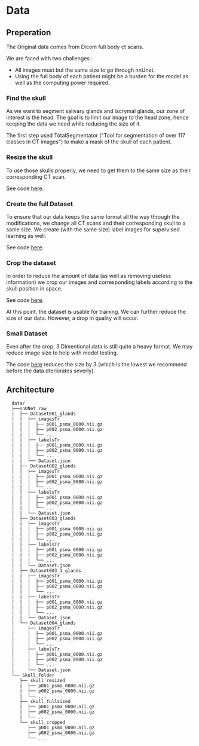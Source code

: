 # Data

## Preperation

The Original data comes from Dicom full body ct scans.

We are faced with two challenges :
- All images must but the same size to go through nnUnet.
- Using the full body of each patient might be a burden for the model as well as the computing power required.

### Find the skull

As we want to segment salivary glands and lacrymal glands, our zone of interest is the head. The goal is to limit our image to the head zone, hence keeping the data we need while reducing the size of it.

The first step used TotalSegmentator ("Tool for segmentation of over 117 classes in CT images") to make a mask of the skull of each patient.

### Resize the skull

To use those skulls properly, we need to get them to the same size as their corresponding CT scan.

See code [here](https://github.com/tbaudier/gland_segmentation_nnunet/blob/main/Data_preparation/resize_skullDataset.py).

### Create the full Dataset

To ensure that our data keeps the same format all the way through the modifications, we change all CT scans and their corresponding skull to a same size. We create (with the same size) label images for supervised learning as well.

See code [here](https://github.com/tbaudier/gland_segmentation_nnunet/blob/main/Data_preparation/createDataset.py).

### Crop the dataset

In order to reduce the amount of data (as well as removing useless information) we crop our images and corresponding labels according to the skull position in space.

See code [here](https://github.com/tbaudier/gland_segmentation_nnunet/blob/main/Data_preparation/croppedDataset.py).

At this point, the dataset is usable for training. We can further reduce the size of our data. However, a drop in quality will occur.

### Small Dataset

Even after the crop, 3 Dimentional data is still quite a heavy format.
We may reduce image size to help with model testing. 

The code [here](https://github.com/tbaudier/gland_segmentation_nnunet/blob/main/Data_preparation/small_Dataset.py) reduces the size by 3 (which is the lowest we recommend before the data dteriorates severly).

## Architecture

```
  data/
  ├──nnUNet_raw
  |  ├── Dataset001_glands
  |  |  ├── imagesTr
  |  |  |  ├── p001_psma_0000.nii.gz
  |  |  |  ├── p002_psma_0000.nii.gz
  |  |  |  └── ...
  |  |  ├── labelsTr
  |  |  |  ├── p001_psma_0000.nii.gz
  |  |  |  ├── p002_psma_0000.nii.gz
  |  |  |  └── ...
  |  |  └── Dataset.json
  |  ├── Dataset002_glands
  |  |  ├── imagesTr
  |  |  |  ├── p001_psma_0000.nii.gz
  |  |  |  ├── p002_psma_0000.nii.gz
  |  |  |  └── ...
  |  |  ├── labelsTr
  |  |  |  ├── p001_psma_0000.nii.gz
  |  |  |  ├── p002_psma_0000.nii.gz
  |  |  |  └── ...
  |  |  └── Dataset.json
  |  ├── Dataset003_glands
  |  |  ├── imagesTr
  |  |  |  ├── p001_psma_0000.nii.gz
  |  |  |  ├── p002_psma_0000.nii.gz
  |  |  |  └── ...
  |  |  ├── labelsTr
  |  |  |  ├── p001_psma_0000.nii.gz
  |  |  |  ├── p002_psma_0000.nii.gz
  |  |  |  └── ...
  |  |  └── Dataset.json
  |  ├── Dataset003_1_glands
  |  |  ├── imagesTr
  |  |  |  ├── p001_psma_0000.nii.gz
  |  |  |  ├── p002_psma_0000.nii.gz
  |  |  |  └── ...
  |  |  ├── labelsTr
  |  |  |  ├── p001_psma_0000.nii.gz
  |  |  |  ├── p002_psma_0000.nii.gz
  |  |  |  └── ...
  |  |  └── Dataset.json
  |  └── Dataset004_glands
  |     ├── imagesTr
  |     |  ├── p001_psma_0000.nii.gz
  |     |  ├── p002_psma_0000.nii.gz
  |     |  └── ...
  |     ├── labelsTr
  |     |  ├── p001_psma_0000.nii.gz
  |     |  ├── p002_psma_0000.nii.gz
  |     |  └── ...
  |     └── Dataset.json
  └── Skull_folder
     ├── skull_resized
     |  ├── p001_psma_0000.nii.gz
     |  ├── p002_psma_0000.nii.gz
     |  └── ...
     ├── skull_fullsized
     |  ├── p001_psma_0000.nii.gz
     |  ├── p002_psma_0000.nii.gz
     |  └── ...
     └── skull_cropped
        ├── p001_psma_0000.nii.gz
        ├── p002_psma_0000.nii.gz
        └── ...
``` 

